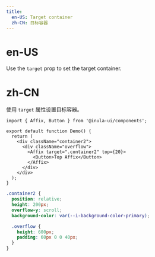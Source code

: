 ```yaml
---
title:
  en-US: Target container
  zh-CN: 目标容器
---
```


# en-US

Use the `target` prop to set the target container.

# zh-CN

使用 `target` 属性设置目标容器。

```tsx
import { Affix, Button } from '@inula-ui/components';

export default function Demo() {
  return (
    <div className="container2">
      <div className="overflow">
        <Affix target=".container2" top={20}>
          <Button>Top Affix</Button>
        </Affix>
      </div>
    </div>
  );
}
```

```scss
.container2 {
  position: relative;
  height: 200px;
  overflow-y: scroll;
  background-color: var(--i-background-color-primary);

  .overflow {
    height: 600px;
    padding: 60px 0 0 40px;
  }
}
```
